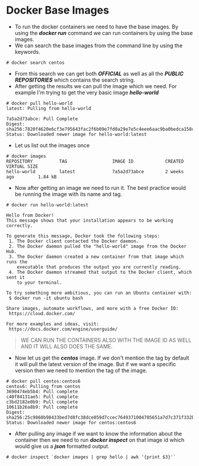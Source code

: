 # Docker Base Images

- To run the docker containers we need to have the base images. By using the ***docker run*** command we can run containers by using the base images.
- We can search the base images from the command line by using the keywords.

```
# docker search centos
```

- From this search we can get both ***OFFICIAL*** as well as all the ***PUBLIC REPOSITORIES*** which contains the search string.
- After getting the results we can pull the image which we need. For example I'm trying to get the very basic image ***hello-world***

```
# docker pull hello-world
latest: Pulling from hello-world

7a5a2d73abce: Pull Complete
Digest: sha256:7820f4620e6cf3e795643fac2f6b09e7fd0a29e7e5c4eee6aac9ba0bedca158c
Status: Downloaded newer image for hello-world:latest
```

- Let us list out the images once

```
# docker images
REPOSITORY          TAG                 IMAGE ID            CREATED             VIRTUAL SIZE
hello-world         latest              7a5a2d73abce        2 weeks ago         1.84 kB
```

- Now after getting an image we need to run it. The best practice would be running the image with its name and tag.

```
# docker run hello-world:latest

Hello from Docker!
This message shows that your installation appears to be working correctly.

To generate this message, Docker took the following steps:
 1. The Docker client contacted the Docker daemon.
 2. The Docker daemon pulled the "hello-world" image from the Docker Hub.
 3. The Docker daemon created a new container from that image which runs the
    executable that produces the output you are currently reading.
 4. The Docker daemon streamed that output to the Docker client, which sent it
    to your terminal.

To try something more ambitious, you can run an Ubuntu container with:
 $ docker run -it ubuntu bash

Share images, automate workflows, and more with a free Docker ID:
 https://cloud.docker.com/

For more examples and ideas, visit:
 https://docs.docker.com/engine/userguide/
```

> WE CAN RUN THE CONTAINERS ALSO WITH THE IMAGE ID AS WELL AND IT WILL ALSO DOES THE SAME.

- Now let us get the ***centos*** image. If we don't mention the tag by default it will pull the latest version of the image. But if we want a specific version then we need to mention the tag of the image.

```
# docker pull centos:centos6
centos6: Pulling from centos
3690474eb5b4: Pull complete
c40f84131ae5: Pull complete
c3bd2182e0b9: Pull complete
10611b26a8b9: Pull complete
Digest: sha256:25c9860b98433bed7d8fc38dce059d7ccec7649371004705651a7d7c371f332b
Status: Downloaded newer image for centos:centos6

```

- After pulling any image if we want to know the information about the container then we need to run ***docker inspect*** on that image id which would give us a ***json*** formatted output.

```
# docker inspect `docker images | grep hello | awk '{print $3}'`
```
